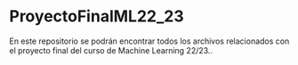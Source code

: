 # ProyectoFinalML22_23
En este repositorio se podrán encontrar todos los archivos relacionados con el proyecto final del curso de Machine Learning 22/23..

